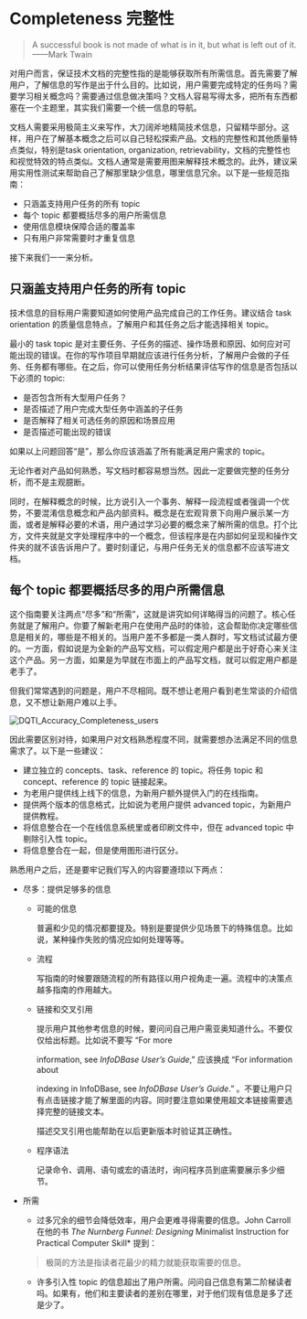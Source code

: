 # Completeness 完整性

> A successful book is not made of what is in it, but what is left out of it. ——Mark Twain

对用户而言，保证技术文档的完整性指的是能够获取所有所需信息。首先需要了解用户，了解信息的写作是出于什么目的。比如说，用户需要完成特定的任务吗？需要学习相关概念吗？需要通过信息做决策吗？文档人容易写得太多，把所有东西都塞在一个主题里，其实我们需要一个统一信息的导航。

文档人需要采用极简主义来写作，大刀阔斧地精简技术信息，只留精华部分。这样，用户在了解基本概念之后可以自己轻松探索产品。文档的完整性和其他质量特点类似，特别是task orientation, organization, retrievability，文档的完整性也和视觉特效的特点类似。文档人通常是需要用图来解释技术概念的。此外，建议采用实用性测试来帮助自己了解那里缺少信息，哪里信息冗余。以下是一些规范指南：

- 只涵盖支持用户任务的所有 topic
- 每个 topic 都要概括尽多的用户所需信息
- 使用信息模块保障合适的覆盖率
- 只有用户非常需要时才重复信息

接下来我们一一来分析。

## 只涵盖支持用户任务的所有 topic

技术信息的目标用户需要知道如何使用产品完成自己的工作任务。建议结合 task orientation 的质量信息特点，了解用户和其任务之后才能选择相关 topic。

最小的 task topic 是对主要任务、子任务的描述、操作场景和原因、如何应对可能出现的错误。在你的写作项目早期就应该进行任务分析，了解用户会做的子任务、任务都有哪些。在之后，你可以使用任务分析结果评估写作的信息是否包括以下必须的 topic:

- 是否包含所有大型用户任务？
- 是否描述了用户完成大型任务中涵盖的子任务
- 是否解释了相关可选任务的原因和场景应用
- 是否描述可能出现的错误

如果以上问题回答“是”，那么你应该涵盖了所有能满足用户需求的 topic。

无论作者对产品如何熟悉，写文档时都容易想当然。因此一定要做完整的任务分析，而不是主观臆断。

同时，在解释概念的时候，比方说引入一个事务、解释一段流程或者强调一个优势，不要混淆信息概念和产品内部资料。概念是在宏观背景下向用户展示某一方面，或者是解释必要的术语，用户通过学习必要的概念来了解所需的信息。打个比方，文件夹就是文字处理程序中的一个概念，但该程序是在内部如何呈现和操作文件夹的就不该告诉用户了。要时刻谨记，与用户任务无关的信息都不应该写进文档。



## 每个 topic 都要概括尽多的用户所需信息

这个指南要关注两点“尽多”和“所需”，这就是讲究如何详略得当的问题了。核心任务就是了解用户。你要了解新老用户在使用产品时的体验，这会帮助你决定哪些信息是相关的，哪些是不相关的。当用户差不多都是一类人群时，写文档试试最方便的。一方面，假如说是为全新的产品写文档，可以假定用户都是出于好奇心来关注这个产品。另一方面，如果是为早就在市面上的产品写文档，就可以假定用户都是老手了。

但我们常常遇到的问题是，用户不尽相同。既不想让老用户看到老生常谈的介绍信息，又不想让新用户难以上手。

![DQTI_Accuracy_Completeness_users](D:\APP\Github\Technical_Communication\Picture\DQTI_Accuracy_Completeness_users.png)

因此需要区别对待，如果用户对文档熟悉程度不同，就需要想办法满足不同的信息需求了。以下是一些建议：

- 建立独立的 concepts、task、reference 的 topic。将任务 topic 和 concept、reference 的 topic 链接起来。
- 为老用户提供线上线下的信息，为新用户额外提供入门的在线指南。
- 提供两个版本的信息格式，比如说为老用户提供 advanced topic，为新用户提供教程。
- 将信息整合在一个在线信息系统里或者印刷文件中，但在 advanced topic 中剔除引入性 topic。
- 将信息整合在一起，但是使用图形进行区分。

熟悉用户之后，还是要牢记我们写入的内容要遵顼以下两点：

- 尽多：提供足够多的信息

  - 可能的信息

    普遍和少见的情况都要提及。特别是要提供少见场景下的特殊信息。比如说，某种操作失败的情况应如何处理等等。

  - 流程

    写指南的时候要跟随流程的所有路径以用户视角走一遍。流程中的决策点越多指南的作用越大。

  - 链接和交叉引用

    提示用户其他参考信息的时候，要问问自己用户需亚奥知道什么。不要仅仅给出标题。比如说不要写 “For more 

    information, see *InfoDBase User’s Guide*,”  应该换成 “For information about 

    indexing in InfoDBase, see *InfoDBase User’s Guide*.” 。不要让用户只有点击链接才能了解里面的内容。同时要注意如果使用超文本链接需要选择完整的链接文本。

    描述交叉引用也能帮助在以后更新版本时验证其正确性。

  - 程序语法

    记录命令、调用、语句或宏的语法时，询问程序员到底需要展示多少细节。

- 所需

  - 过多冗余的细节会降低效率，用户会更难寻得需要的信息。John Carroll 在他的书 *The Nurnberg Funnel: Designing* Minimalist Instruction for Practical Computer Skill* 提到：

  > 极简的方法是指读者花最少的精力就能获取需要的信息。

  - 许多引入性 topic 的信息超出了用户所需。问问自己信息有第二阶梯读者吗。如果有，他们和主要读者的差别在哪里，对于他们现有信息是多了还是少了。


